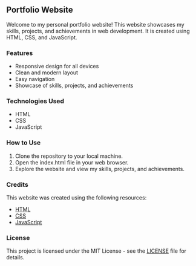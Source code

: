 ## Portfolio Website

Welcome to my personal portfolio website! This website showcases my skills, projects, and achievements in web development. It is created using HTML, CSS, and JavaScript.

### Features

- Responsive design for all devices
- Clean and modern layout
- Easy navigation
- Showcase of skills, projects, and achievements

### Technologies Used

- HTML
- CSS
- JavaScript

### How to Use

1. Clone the repository to your local machine.
2. Open the index.html file in your web browser.
3. Explore the website and view my skills, projects, and achievements.

### Credits

This website was created using the following resources:

- [HTML](https://developer.mozilla.org/en-US/docs/Web/HTML)
- [CSS](https://developer.mozilla.org/en-US/docs/Web/CSS)
- [JavaScript](https://developer.mozilla.org/en-US/docs/Web/JavaScript)

### License

This project is licensed under the MIT License - see the [LICENSE](LICENSE) file for details.
